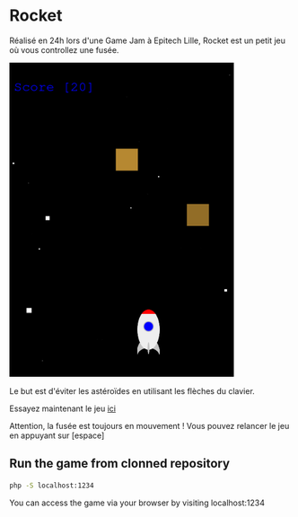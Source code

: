 # Rocket
Réalisé en 24h lors d'une Game Jam à Epitech Lille,
Rocket est un petit jeu où vous controllez une fusée.

![preview.png preview](https://raw.githubusercontent.com/valentinpx/rocket/master/preview.png)

Le but est d'éviter les astéroïdes en utilisant les flèches du clavier.

Essayez maintenant le jeu [ici](https://rocket.valentinsene.me)

Attention, la fusée est toujours en mouvement !
Vous pouvez relancer le jeu en appuyant sur \[espace]

## Run the game from clonned repository
```sh
php -S localhost:1234
```
You can access the game via your browser by visiting localhost:1234
